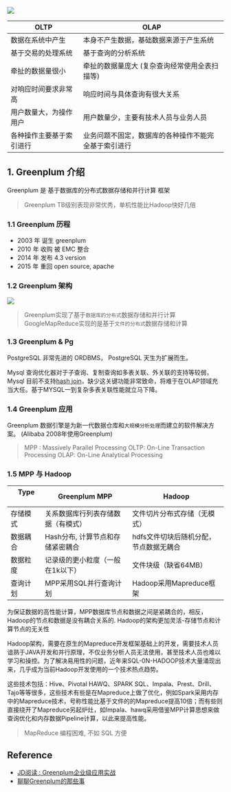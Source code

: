 ![][1.1]

OLTP | OLAP
------- | -------
数据在系统中产生 | 本身不产生数据，基础数据来源于产生系统
基于交易的处理系统 | 基于查询的分析系统
牵扯的数据量很小 | 牵扯的数据量庞大 (复杂查询经常使用全表扫描等)
对响应时间要求非常高 | 响应时间与具体查询有很大关系
用户数量大，为操作用户 | 用户数量少，主要有技术人员与业务人员
各种操作主要基于索引进行 | 业务问题不固定，数据库的各种操作不能完全基于索引进行

## 1. Greenplum 介绍

Greenplum 是 基于数据库的分布式数据存储和并行计算 框架

> Greenplum TB级别表现非常优秀，单机性能比Hadoop快好几倍

### 1.1 Greenplum 历程

- 2003 年 诞生 greenplum
- 2010 年 收购 被 EMC 整合
- 2014 年 发布 4.3 version
- 2015 年 重回 open source, apache

### 1.2 Greenplum 架构

![][1.2]

> Greenplum实现了基于`数据库的分布式`数据存储和并行计算
> GoogleMapReduce实现的是基于`文件的分布式`数据存储和计算

### 1.3 Greenplum & Pg

PostgreSQL 非常先进的 ORDBMS， PostgreSQL 天生为扩展而生。

Mysql 查询优化器对于子查询、复制查询如多表关联、外关联的支持等较弱，Mysql 目前不支持[hash join][6]，缺少这关键功能非常致命，将难于在OLAP领域充当大任。基于MYSQL一到复杂多表关联性能就立马下降。

### 1.4 Greenplum 应用

Greenplum 数据引擎是为新一代数据仓库和`大规模分析处理`而建立的软件解决方案。 (Alibaba 2008年使用Greenplum)

> MPP : Massively Parallel Processing
> OLTP: On-Line Transaction Processing
> OLAP: On-Line Analytical Processing 

### 1.5 MPP 与 Hadoop

&nbsp;&nbsp;Type &nbsp;&nbsp;&nbsp;&nbsp;&nbsp;&nbsp; | Greenplum MPP | Hadoop
------- | ------- | -------
存储模式 | 关系数据库行列表存储数据（有模式）| 文件切片分布式存储（无模式）
数据耦合 | Hash分布, 计算节点和存储紧密耦合 | hdfs文件切块后随机分配，节点数据无耦合
数据粒度 | 记录级的更小粒度（一般在1k以下）| 文件块级（缺省64MB）
查询计划 | MPP采用SQL并行查询计划 | Hadoop采用Mapreduce框架

为保证数据的高性能计算，MPP数据库节点和数据之间是紧耦合的，相反，Hadoop的节点和数据是没有耦合关系的. Hadoop的架构更加灵活-存储节点和计算节点的无关性

Hadoop架构，需要在原生的Mapreduce开发框架基础上的开发，需要技术人员谙熟于JAVA开发和并行原理，不仅业务分析人员无法使用，甚至技术人员也难以学习和操控。为了解决易用性的问题，近年来SQL-0N-HADOOP技术大量涌现出来，几乎成为当前Hadoop开发使用的一个技术热点趋势。

这些技术包括：Hive、Pivotal HAWQ、SPARK SQL、Impala、Prest、Drill、Tajo等等很多，这些技术有些是在Mapreduce上做了优化，例如Spark采用内存中的Mapreduce技术，号称性能比基于文件的的Mapreduce提高10倍；而有些则直接绕开了Mapreduce另起炉灶，如Impala、hawq采用借鉴MPP计算思想来做查询优化和内存数据Pipeline计算，以此来提高性能。

> MapReduce 编程困难, 不如 SQL 方便


## Reference

- [JD阅读 : Greenplum企业级应用实战][4]
- [聊聊Greenplum的那些事][5]

[1.1]: /_source/greenplum/greenplum-1.1.png
[1.2]: /_source/greenplum/greenplum-1.2.png
[1.3]: /_source/greenplum/greenplum-1.4.png
[4]: https://cread.jd.com/read/startRead.action?bookId=30189846&readType=1
[5]: http://dbaplus.cn/news-21-341-1.html
[6]: https://en.wikipedia.org/wiki/Hash_join
